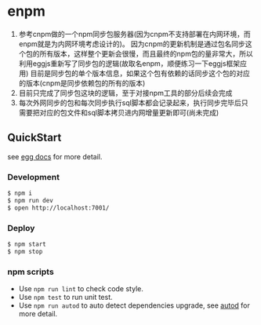 # enpm
1. 参考cnpm做的一个npm同步包服务器(因为cnpm不支持部署在内网环境，而enpm就是为内网环境考虑设计的)。
因为cnpm的更新机制是通过包名同步这个包的所有版本，这样整个更新会很慢，而且最终的npm包的量非常大，所以利用eggjs重新写了同步包的逻辑(故取名enpm，顺便练习一下eggjs框架应用)
目前是同步包的单个版本信息，如果这个包有依赖的话同步这个包的对应的版本(cnpm是同步依赖包的所有的版本)
2. 目前只完成了同步包这块的逻辑，至于对接npm工具的部分后续会完成
3. 每次外网同步的包和每次同步执行sql脚本都会记录起来，执行同步完毕后只需要把对应的包文件和sql脚本拷贝进内网增量更新即可(尚未完成)


## QuickStart

<!-- add docs here for user -->

see [egg docs][egg] for more detail.

### Development

```bash
$ npm i
$ npm run dev
$ open http://localhost:7001/
```

### Deploy

```bash
$ npm start
$ npm stop
```

### npm scripts

- Use `npm run lint` to check code style.
- Use `npm test` to run unit test.
- Use `npm run autod` to auto detect dependencies upgrade, see [autod](https://www.npmjs.com/package/autod) for more detail.


[egg]: https://eggjs.org